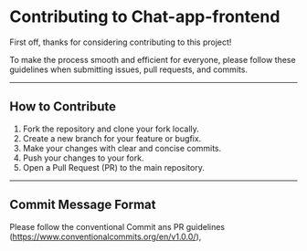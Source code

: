# Contributing to Chat-app-frontend

First off, thanks for considering contributing to this project! 

To make the process smooth and efficient for everyone, please follow these guidelines when submitting issues, pull requests, and commits.

---

## How to Contribute

1. Fork the repository and clone your fork locally.
2. Create a new branch for your feature or bugfix.
3. Make your changes with clear and concise commits.
4. Push your changes to your fork.
5. Open a Pull Request (PR) to the main repository.

---

## Commit Message Format

Please follow the conventional Commit ans PR guidelines (https://www.conventionalcommits.org/en/v1.0.0/),

